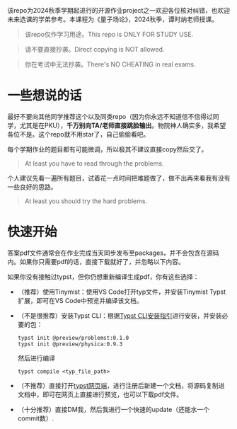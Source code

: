 该repo为2024秋季学期起进行的开源作业project之一欢迎各位核对纠错，也欢迎未来选课的学弟参考。本课程为《量子场论》，2024秋季，谭时纳老师授课。

> 该repo仅作学习用途。This repo is ONLY FOR STUDY USE.

> 请不要直接抄袭。Direct copying is NOT allowed.

> 你在考试中无法抄袭。There's NO CHEATING in real exams.

# 一些想说的话

最好不要向其他同学推荐这个以及同类repo（因为你永远不知道信不信得过同学，尤其是在PKU），**千万别向TA/老师直接跳脸输出**。物院神人确实多，我希望各位不是。这个repo就不用star了，自己偷偷看吧。


每个学期作业的题目都有可能微调，所以极其不建议直接copy然后交了。

> At least you have to read through the problems.

个人建议先看一遍所有题目，试着花一点时间把难题做了，做不出再来看我有没有一些良好的思路。

> At least you should try the hard problems.

# 快速开始

答案pdf文件通常会在作业完成当天同步发布至packages，并不会包含在源码内。如果你只需要pdf的话，直接下载就好了，并忽略以下内容。

如果你没有接触过typst，但你仍想重新编译生成pdf，你有这些选择：


+ （推荐）使用Tinymist：使用VS Code打开typ文件，并安装Tinymist Typst扩展，即可在VS Code中预览并编译该文档。

+ （不是很推荐）安装Typst CLI：根据[Typst CLI安装指引](https://github.com/typst/typst?tab=readme-ov-file#installation)进行安装，并安装必要的包：
  ```
  typst init @preview/problemst:0.1.0
  typst init @preview/physica:0.9.3
  ```
  然后进行编译
  ```
  typst compile <typ_file_path>
  ```

+ （不推荐）直接打开[typst网页端](https://typst.app/)，进行注册后新建一个文档，将源码复制进文档中，即可在网页上直接进行预览，也可以下载pdf文件。

+ （十分推荐）直接DM我，然后我进行一个快速的update（还能水一个commit数）.
